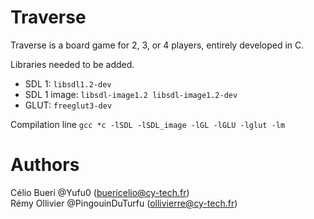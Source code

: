 # Traverse

Traverse is a board game for 2, 3, or 4 players, entirely developed in C.

Libraries needed to be added.

- SDL 1: `libsdl1.2-dev`
- SDL 1 image: `libsdl-image1.2 libsdl-image1.2-dev`
- GLUT: `freeglut3-dev`

Compilation line
`gcc *c -lSDL -lSDL_image -lGL -lGLU -lglut -lm`

# Authors

Célio Bueri @Yufu0 (buericelio@cy-tech.fr) <br />
Rémy Ollivier @PingouinDuTurfu (ollivierre@cy-tech.fr)
